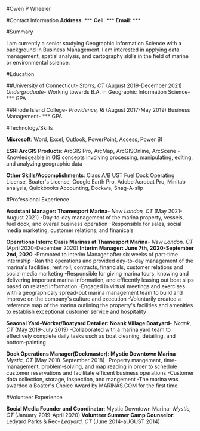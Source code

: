 #Owen P Wheeler

#Contact Information
**Address**: ***
**Cell**: ***
**Email**: ***

#Summary

I am currently a senior studying Geographic Information Science with a background in Business Management.
I am interested in applying data management, spatial analysis, and cartography skills in the field of marine or environmental science.

#Education

##University of Connecticut- _Storrs, CT_ (August 2019-December 2021)
*Undergraduate*- Working towards B.A. in Geographic Information Science- *** GPA

##Rhode Island College- _Providence, RI_ (August 2017-May 2019)
Business Management- *** GPA

#Technology/Skills

**Microsoft**: Word, Excel, Outlook, PowerPoint, Access, Power BI

**ESRI ArcGIS Products**: ArcGIS Pro, ArcMap, ArcGISOnline, ArcScene
	-Knowledgeable in GIS concepts involving processing, manipulating, editing, and analyzing geographic data

**Other Skills/Accomplishments**: Class A/B UST Fuel Dock Operating License, Boater's License, Google Earth Pro, Adobe Acrobat Pro, Minitab analysis, Quickbooks Accounting, Dockwa, Snag-A-slip

#Professional Experience

**Assistant Manager: Thamesport Marina**- _New London, CT_ (May 2021-August 2021)
	-Day-to-day management of the marina property, vessels, fuel dock, and overall business operation
	-Responsible for sales, social media marketing, customer relations, and finanicals

**Operations Intern: Oasis Marinas at Thamesport Marina**- _New London, CT_ (April 2020-December 2020)
	**Interim Manager: June 7th, 2020-September 2nd, 2020**
	-Promoted to Interim Manager after six weeks of part-time internship
	-Ran the operations and provided day-to-day management of the marina's facilities, rent roll, contracts, financials, customer relations and social media marketing
	-Responsible for giving marina tours, knowing and delivering important marina information, and efficently leasing out boat slips based on related information
	-Engaged in virtual meetings and exercises with a geographicaly spread-out marina management team to build and improve on the company's culture and execution
	-Voluntarily  created a reference map of the marina outlining the property's facilities and amenities to establish exceptional customer service and hospitality

**Seaonal Yard-Worker/Boatyard Detailer: Noank Village Boatyard**- _Noank, CT_ (May 2019-July 2019)
	-Collaborated with a marina yard team to effectively complete daily tasks usch as boat cleaning, detailing, and bottom-painting

**Dock Operations Manager(Dockmaster): Mystic Downtown Marina**- _Mystic, CT_ (May 2018-September 2018)
	-Property mangement, time-management, problem-solving, and map reading in order to schedule customer reservations and facilitate efficent business operations
	-Customer data collection, storage, inspection, and mangement
	-The marina was awarded a Boater's Choice Award by MARINAS.COM for the first time

#Volunteer Experience

**Social Media Founder and Coordinator**: Mystic Downtown Marina- _Mystic, CT_ (January 2019-April 2020)
**Volunteer Summer Camp Counselor**: Ledyard Parks & Rec- _Ledyard, CT_ (June 2014-aUGUST 2014)
